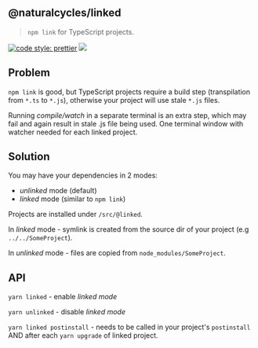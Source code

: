 ## @naturalcycles/linked

> `npm link` for TypeScript projects.

[![code style: prettier](https://img.shields.io/badge/code_style-prettier-ff69b4.svg?style=flat-square)](https://github.com/prettier/prettier)
[![](https://circleci.com/gh/NaturalCycles/linked.svg?style=shield&circle-token=cbb20b471eb9c1d5ed975e28c2a79a45671d78ea)](https://circleci.com/gh/NaturalCycles/linked)

## Problem

`npm link` is good, but TypeScript projects require a build step (transpilation from
`*.ts` to `*.js`), otherwise your project will use stale `*.js` files.

Running _compile/watch_ in a separate terminal is an extra step, which may fail and
again result in stale .js file being used. One terminal window with watcher needed
for each linked project.

## Solution

You may have your dependencies in 2 modes:

- _unlinked_ mode (default)
- _linked_ mode (similar to `npm link`)

Projects are installed under `/src/@linked`.

In _linked_ mode - symlink is created from the source dir of your project
(e.g `../../SomeProject`).

In _unlinked_ mode - files are copied from `node_modules/SomeProject`.

## API

`yarn linked` - enable _linked mode_

`yarn unlinked` - disable _linked mode_

`yarn linked postinstall` - needs to be called in your project's `postinstall` AND after each `yarn upgrade` of linked project.
